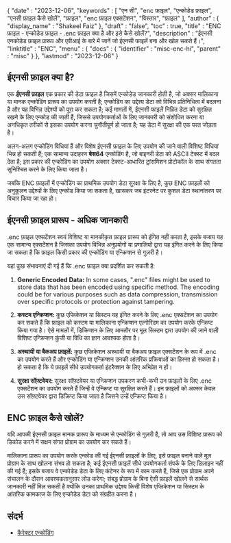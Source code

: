 {
   "date" : "2023-12-06",
   "keywords" : [
"एन सी",
"enc फ़ाइल",
"एन्कोडेड फ़ाइल",
"एनसी फ़ाइल कैसे खोलें",
"फ़ाइल",
"enc फ़ाइल एक्सटेंशन",
"विस्तार",
"फ़ाइल"
],
   "author" : {
      "display_name" : "Shakeel Faiz"
},
   "draft" : "false",
   "toc" : true,
   "title" : "ENC फ़ाइल - एन्कोडेड फ़ाइल - .enc फ़ाइल क्या है और इसे कैसे खोलें?",
   "description" : "ईएनसी एनकोडेड फ़ाइल प्रारूप और एपीआई के बारे में जानें जो ईएनसी फाइलें बना और खोल सकते हैं।",
   "linktitle" : "ENC",
   "menu" : {
      "docs" : {
         "identifier" : "misc-enc-hi",
         "parent" : "misc"
}
},
   "lastmod" : "2023-12-06"
}

## ईएनसी फ़ाइल क्या है?

एक **ईएनसी फ़ाइल** एक प्रकार की डेटा फ़ाइल है जिसमें एन्कोडेड जानकारी होती है, जो अक्सर मालिकाना या मानक एन्कोडिंग प्रारूप का उपयोग करती है; एन्कोडिंग का उद्देश्य डेटा को विभिन्न प्रतिनिधित्व में बदलना है और यह विभिन्न उद्देश्यों को पूरा कर सकता है; कई मामलों में, ईएनसी फाइलें निहित डेटा को सुरक्षित रखने के लिए एन्कोड की जाती हैं, जिससे उपयोगकर्ताओं के लिए जानकारी को संशोधित करना या अनधिकृत तरीकों से इसका उपयोग करना चुनौतीपूर्ण हो जाता है; यह डेटा में सुरक्षा की एक परत जोड़ता है।

अलग-अलग एन्कोडिंग विधियां हैं और विशेष ईएनसी फ़ाइल के लिए उपयोग की जाने वाली विशिष्ट विधियां भिन्न हो सकती हैं; एक सामान्य उदाहरण **बेस64** एन्कोडिंग है, जो बाइनरी डेटा को ASCII टेक्स्ट में बदल देता है; इस प्रकार की एन्कोडिंग का उपयोग अक्सर टेक्स्ट-आधारित ट्रांसमिशन प्रोटोकॉल के साथ संगतता सुनिश्चित करने के लिए किया जाता है।

जबकि ENC फ़ाइलों में एन्कोडिंग का प्राथमिक उपयोग डेटा सुरक्षा के लिए है, कुछ ENC फ़ाइलों को अनुकूलन उद्देश्यों के लिए एन्कोड किया जा सकता है, खासकर जब इंटरनेट पर कुशल डेटा स्थानांतरण पर विचार किया जा रहा हो।

## ईएनसी फ़ाइल प्रारूप - अधिक जानकारी

.enc फ़ाइल एक्सटेंशन स्वयं विशिष्ट या मानकीकृत फ़ाइल प्रारूप को इंगित नहीं करता है, इसके बजाय यह एक सामान्य एक्सटेंशन है जिसका उपयोग विभिन्न अनुप्रयोगों या प्रणालियों द्वारा यह इंगित करने के लिए किया जा सकता है कि फ़ाइल किसी प्रकार की एन्कोडिंग या एन्क्रिप्शन से गुज़री है।

यहां कुछ संभावनाएं दी गई हैं कि .enc फ़ाइल क्या प्रदर्शित कर सकती है:

1.  **Generic Encoded Data:** In some cases, ".enc" files might be used to store data that has been encoded using specific method. The encoding could be for various purposes such as data compression, transmission over specific protocols or protection against tampering.
    
2.  **कस्टम एन्क्रिप्शन:** कुछ एप्लिकेशन या सिस्टम यह इंगित करने के लिए .enc एक्सटेंशन का उपयोग कर सकते हैं कि फ़ाइल को कस्टम या मालिकाना एन्क्रिप्शन एल्गोरिदम का उपयोग करके एन्क्रिप्ट किया गया है। ऐसे मामलों में, डिक्रिप्शन के लिए आमतौर पर मूल सिस्टम द्वारा उपयोग की जाने वाली विशिष्ट एन्क्रिप्शन कुंजी या विधि का ज्ञान आवश्यक होता है।
    
3.  **अस्थायी या बैकअप फ़ाइलें:** कुछ एप्लिकेशन अस्थायी या बैकअप फ़ाइल एक्सटेंशन के रूप में .enc का उपयोग करते हैं और एन्कोडिंग या एन्क्रिप्शन उनकी आंतरिक प्रक्रियाओं का हिस्सा हो सकता है। हो सकता है कि ये फ़ाइलें सीधे उपयोगकर्ता इंटरैक्शन के लिए अभिप्रेत न हों।
    
4.  **सुरक्षा सॉफ़्टवेयर:** सुरक्षा सॉफ़्टवेयर या एन्क्रिप्शन उपकरण कभी-कभी उन फ़ाइलों के लिए .enc एक्सटेंशन का उपयोग करते हैं जिन्हें वे एन्क्रिप्ट या सुरक्षित करते हैं। इन फ़ाइलों को अक्सर केवल उस सॉफ़्टवेयर द्वारा डिक्रिप्ट किया जाता है जिसने उन्हें एन्क्रिप्ट किया है।

## ENC फ़ाइल कैसे खोलें?

यदि आपकी ईएनसी फ़ाइल मानक प्रारूप के माध्यम से एन्कोडिंग से गुज़री है, तो आप उस विशिष्ट प्रारूप को डिकोड करने में सक्षम संगत प्रोग्राम का उपयोग कर सकते हैं।

मालिकाना प्रारूप का उपयोग करके एन्कोड की गई ईएनसी फ़ाइलों के लिए, इसे फ़ाइल बनाने वाले मूल प्रोग्राम के साथ खोलना संभव हो सकता है; कई ईएनसी फ़ाइलें सीधे उपयोगकर्ता संपर्क के लिए डिज़ाइन नहीं की गई हैं; इसके बजाय वे एन्कोडेड डेटा के लिए कंटेनर के रूप में काम करते हैं, जिसे एक प्रोग्राम अपने संचालन के दौरान आवश्यकतानुसार लोड करेगा; संबद्ध प्रोग्राम के बिना ऐसी फ़ाइलें खोलने से सार्थक जानकारी नहीं मिल सकती है क्योंकि उनका प्राथमिक उद्देश्य किसी विशेष एप्लिकेशन या सिस्टम के आंतरिक कामकाज के लिए एन्कोडेड डेटा को संग्रहीत करना है।

## संदर्भ
* [कैरेक्टर एन्कोडिंग](https://en.wikipedia.org/wiki/Character_encoding)


